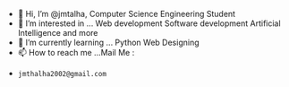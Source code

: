 - 👋 Hi, I’m @jmtalha, Computer Science Engineering Student
- 👀 I’m interested in ...
      Web development
      Software development
      Artificial Intelligence
      and more
- 🌱 I’m currently learning ...
      Python
      Web Designing 
- 📫 How to reach me ...Mail Me : 
-     jmthalha2002@gmail.com

<!---
jmtalha/jmtalha is a ✨ special ✨ repository because its `README.md` (this file) appears on your GitHub profile.
You can click the Preview link to take a look at your changes.
--->
